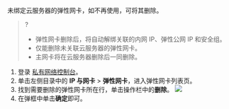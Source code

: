 未绑定云服务器的弹性网卡，如不再使用，可将其删除。
>?
>- 弹性网卡删除后，将自动解绑关联的内网 IP、弹性公网 IP 和安全组。
>- 仅能删除未关联云服务器的弹性网卡。
>- 主网卡将在云服务器删除后一同删除。
>
1. 登录 [私有网络控制台](https://console.cloud.tencent.com/vpc)。
2. 单击左侧目录中的 **IP 与网卡** > **弹性网卡**，进入弹性网卡列表页。
3. 找到需要删除的弹性网卡所在行，单击操作栏中的**删除**。
![](https://qcloudimg.tencent-cloud.cn/raw/71768c9539fc4c5a18cfdf8ab3dd1905.png)
4. 在弹框中单击**确定**即可。
